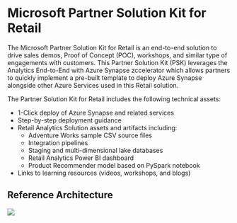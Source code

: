 # Microsoft Partner Solution Kit for Retail

The Microsoft Partner Solution Kit for Retail is an end-to-end solution to drive sales demos, Proof of Concept (POC), workshops, and similar type of engagements with customers. This Partner Solution Kit (PSK) leverages the Analytics End-to-End with Azure Synapse zccelerator which allows partners to quickly implement a pre-built template to deploy Azure Synapse alongside other Azure Services used in this Retail solution.

The Partner Solution Kit for Retail includes the following technical assets:
* 1-Click deploy of Azure Synapse and related services
* Step-by-step deployment guidance
* Retail Analytics Solution assets and artifacts including:
  * Adventure Works sample CSV source files
  * Integration pipelines
  * Staging and multi-dimensional lake databases
  * Retail Analytics Power BI dashboard 
  * Product Recommender model based on PySpark notebook
* Links to learning resources (videos, workshops, and blogs)

## Reference Architecture
![](https://github.com/jchinchillaMSFT/wwcsu-psk-synapse-retail/blob/4339afd8142772dfbe9b7f5dde5bbe57ba534397/media/SynapseRetailReferenceArchitecture.png)
